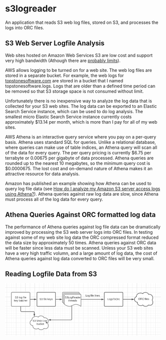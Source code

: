 # s3logreader

An application that reads S3 web log files, stored on S3, and processes the logs into ORC files.

## S3 Web Server Logfile Analysis

Web sites hosted on Amazon Web Services S3 are low cost and support very high bandwidth (Athough there are [probably limits](https://www.theguardian.com/lifeandstyle/2014/dec/17/kim-kardashian-butt-break-the-internet-paper-magazine)). 

AWS allows logging to be turned on for a web site. The web log files are stored in a separate bucket. For example, the web logs for 
[topstonesoftware.com](www.topstonesoftware.com) are stored in a bucket that I named topstonesoftware.logs. Logs that are older than
a defined time period can be removed so that S3 storage space is not consumed without limit.

Unfortunately there is no inexpensive way to analyze the log data that is collected for your S3 web sites.  The log data can be exported to
an Elastic Search Service instance, which can be used to do log analysis. The smallest micro Elastic Search Service instance currently costs approximately $13.14
per month, which is more than I pay for all of my web sites. 

AWS Athena is an interactive query service where you pay on a per-query basis. Athena uses standard SQL for queries. Unlike a relational database, where queries
can make use of table indices, an Athena query will scan all of the data for every query. The per query pricing is currently $6.75 per terrabyte or 0.00675 per gigabyte of data processed.  Athena queries are rounded up to the nearest 10 megabytes, so the minimum query cost is $0.0000675.  The lost cost and on-demand nature of Athena makes it an attractive resource for data analysis.

Amazon has published an example showing how Athena can be used to query log file data (see [How do I analyze my Amazon S3 server access logs using Athena?](https://aws.amazon.com/premiumsupport/knowledge-center/analyze-logs-athena/)). Athena queries against raw log data are slow, since Athena must process all of the log data for every query. 

## Athena Queries Against ORC formatted log data

The performance of Athena queries against log file data can be dramatically improved by processing the S3 web server logs into ORC files. In testing against some of my web site log data the ORC compressed format reduced the data size by approximately 50 times. Athena queries against ORC data will be faster since less data must be scanned. Unless your S3 web sites have a very high traffic volumn, and a large amount of log data, the cost of Athena queries against log data converted to ORC files will be very small.

## Reading Logfile Data from S3

![alt Diagram for S3 log files to ORC](https://github.com/IanLKaplan/s3logreader/blob/master/img/s3_logs_to_orc_diagram.png?raw=true)

